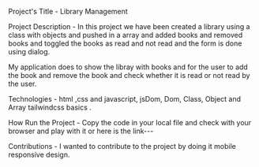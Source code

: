Project's Title - Library Management

Project Description - In this project we have been created a library using a class with objects and pushed in a array and added books and removed books and toggled the books as read and not read and the form is done using dialog.
  
My application does to show the libray with books and for the user to add the book and remove the book and check whether it is read or not read by the user.

Technologies - html ,css and javascript, jsDom, Dom, Class, Object and Array tailwindcss basics .

How Run the Project - Copy the code in your local file and check with your browser and play with it or here is the link---

Contributions - I wanted to contribute to the project by doing it mobile responsive design.